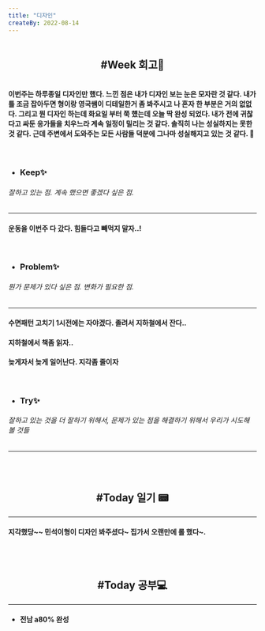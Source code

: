 ```yaml
---
title: "디자인"
createBy: 2022-08-14
---
```


<h2 style="text-align:center; padding:1rem;">#Week 회고🎇</h2>


#### 이번주는 하루종일 디자인만 했다. 느낀 점은 내가 디자인 보는 눈은 모자란 것 같다. 내가 틀 조금 잡아두면 형이랑 영국쌤이 디테일한거 좀 봐주시고 나 혼자 한 부분은 거의 없없다. 그리고 뭔 디자인 하는데 화요일 부터 쭉 헀는데 오늘 딱 완성 되었다. 내가 전에 귀찮다고 싸둔 응가들을 치우느라 계속 일정이 밀리는 것 같다. 솔직히 나는 성실하지는 못한 것 같다. 근데 주변에서 도와주는 모든 사람들 덕분에 그나마 성실해지고 있는 것 같다. 🎊
<br>

- ### Keep✨  
###### 잘하고 있는 점. 계속 했으면 좋겠다 싶은 점.
---
#### 운동을 이번주 다 갔다. 힘들다고 빼먹지 말자..!

<br>

- ### Problem✨ 
###### 뭔가 문제가 있다 싶은 점. 변화가 필요한 점.
---
#### 수면패턴 고치기 1시전에는 자야겠다. 졸려서 지하철에서 잔다..
#### 지하철에서 책좀 읽자..
#### 늦게자서 늦게 일어난다. 지각좀 줄이자

<br>

- ### Try✨
###### 잘하고 있는 것을 더 잘하기 위해서, 문제가 있는 점을 해결하기 위해서 우리가 시도해 볼 것들
---




<br>
<br>

<h2 style="text-align:center">#Today 일기 📟</h2>

---
#### 지각했당~~ 민석이형이 디자인 봐주셨다~ 집가서 오랜만에 롤 했다~.

<br>
<br>

<h2 style="text-align:center">#Today 공부💻</h2>

---
- #### 전남 a80% 완성



